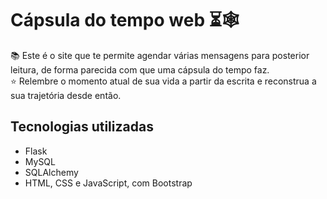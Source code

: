 # Cápsula do tempo web ⏳🕸

📚 Este é o site que te permite agendar várias mensagens para posterior leitura, de forma parecida com que uma cápsula do tempo faz.  
⭐ Relembre o momento atual de sua vida a partir da escrita e reconstrua a sua trajetória desde então.  

## Tecnologias utilizadas

- Flask
- MySQL
- SQLAlchemy
- HTML, CSS e JavaScript, com Bootstrap

